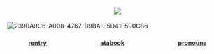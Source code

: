 <p align="center">

<h4 align="center">

![](https://komarev.com/ghpvc/?username=antlerqueen&color=130a05&label=ㅤ✶ㅤ)

</h4> 
  
![2390A9C6-A008-4767-B9BA-E5D41F590C86](https://github.com/user-attachments/assets/41eaa8ba-426f-454f-911d-1166efdfa8bc)

<h4 align="center">
  
[rentry](https://rentry.co/antIerqueen)ㅤㅤㅤㅤ ㅤㅤ ㅤㅤㅤ[atabook](https://antlerqueen.atabook.org/)ㅤㅤㅤㅤ ㅤㅤ ㅤㅤㅤ[pronouns](https://pronouns.cc/@antlerqueen)
</h4> 
</p>
